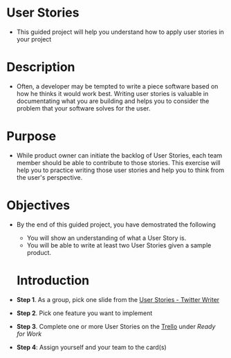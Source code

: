 # User Stories

- This guided project will help you understand how to apply user stories in your project

# Description

- Often, a developer may be tempted to write a piece software based on how he thinks it would work best. 
Writing user stories is valuable in documentating what you are building and helps you to consider the problem that your software solves for the user.

# Purpose

- While product owner can initiate the backlog of User Stories, each team member should be able to contribute to those stories. This exercise will help you to practice writing those user stories and help you to think from the user's perspective. 

# Objectives

- By the end of this guided project, you have demostrated the following
  - You will show an understanding of what a User Story is.
  - You will be able to write at least two User Stories given a sample product.
  
  # Introduction
  
- **Step 1**. As a group, pick one slide from the [User Stories - Twitter Writer](https://docs.google.com/presentation/d/1Es9HsrOrt-xhayUA_sqj6oPrJ7rH5QpZJ53e1Y7gv5g/edit?usp=sharing)
- **Step 2**. Pick one feature you want to implement
- **Step 3**. Complete one or more User Stories on the [Trello](https://trello.com/invite/b/0LPDrTpV/8ee8334c12e079b130b607cedc53b3f3/twitter-writer) under *Ready for Work*
- **Step 4**: Assign yourself and your team to the card(s)
